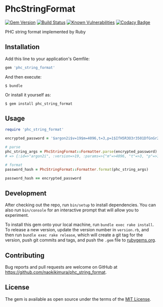 # PhcStringFormat

[![Gem Version](https://badge.fury.io/rb/phc_string_format.svg)](https://badge.fury.io/rb/phc_string_format)
[![Build Status](https://travis-ci.org/naokikimura/phc_string_format.svg?branch=master)](https://travis-ci.org/naokikimura/phc_string_format)
[![Known Vulnerabilities](https://snyk.io/test/github/naokikimura/phc_string_format/badge.svg?targetFile=Gemfile.lock)](https://snyk.io/test/github/naokikimura/phc_string_format?targetFile=Gemfile.lock)
[![Codacy Badge](https://api.codacy.com/project/badge/Grade/cbcb6fa3556447a4af16980f3cc6f1eb)](https://app.codacy.com/app/naokikimura/phc_string_format?utm_source=github.com&utm_medium=referral&utm_content=naokikimura/phc_string_format&utm_campaign=badger)

PHC string format implemented by Ruby

## Installation

Add this line to your application's Gemfile:

```ruby
gem 'phc_string_format'
```

And then execute:

    $ bundle

Or install it yourself as:

    $ gem install phc_string_format

## Usage

```ruby
require 'phc_string_format'

encrypted_password = '$argon2i$v=19$m=4096,t=3,p=1$IfH5R3O3r3501DfGnGr2rw$DfQ8Hv9R2eF2uBs1dR99IGjVjDl/rpkJIkaNyZ1g3pk'

# parse
phc_string_args = PhcStringFormat::Formatter.parse(encrypted_password)
# => {:id=>"argon2i", :version=>19, :params=>{"m"=>4096, "t"=>3, "p"=>1}, :salt=>"!\xF1\xF9Gs\xB7\xAF~t\xD47\xC6\x9Cj\xF6\xAF", :hash=>"\r\xF4<\x1E\xFFQ\xD9\xE1v\xB8\e5u\x1F} h\xD5\x8C9\x7F\xAE\x99\t\"F\x8D\xC9\x9D`\xDE\x99"}

# format
password_hash = PhcStringFormat::Formatter.format(phc_string_args)

password_hash == encrypted_password
```

## Development

After checking out the repo, run `bin/setup` to install dependencies. You can also run `bin/console` for an interactive prompt that will allow you to experiment.

To install this gem onto your local machine, run `bundle exec rake install`. To release a new version, update the version number in `version.rb`, and then run `bundle exec rake release`, which will create a git tag for the version, push git commits and tags, and push the `.gem` file to [rubygems.org](https://rubygems.org).

## Contributing

Bug reports and pull requests are welcome on GitHub at https://github.com/naokikimura/phc_string_format.

## License

The gem is available as open source under the terms of the [MIT License](https://opensource.org/licenses/MIT).
